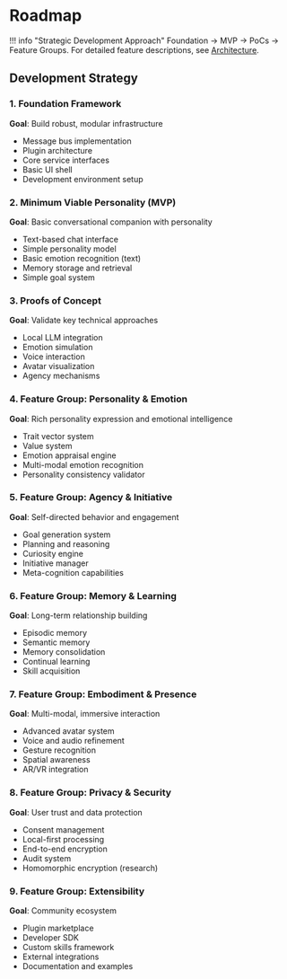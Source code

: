 # Roadmap

!!! info "Strategic Development Approach"
    Foundation → MVP → PoCs → Feature Groups. For detailed feature descriptions, see [Architecture](../architecture/architecture_overview.md#system-features).

## Development Strategy

### 1. Foundation Framework
**Goal**: Build robust, modular infrastructure

- Message bus implementation
- Plugin architecture
- Core service interfaces
- Basic UI shell
- Development environment setup

### 2. Minimum Viable Personality (MVP)
**Goal**: Basic conversational companion with personality

- Text-based chat interface
- Simple personality model
- Basic emotion recognition (text)
- Memory storage and retrieval
- Simple goal system

### 3. Proofs of Concept
**Goal**: Validate key technical approaches

- Local LLM integration
- Emotion simulation
- Voice interaction
- Avatar visualization
- Agency mechanisms

### 4. Feature Group: Personality & Emotion
**Goal**: Rich personality expression and emotional intelligence

- Trait vector system
- Value system
- Emotion appraisal engine
- Multi-modal emotion recognition
- Personality consistency validator

### 5. Feature Group: Agency & Initiative
**Goal**: Self-directed behavior and engagement

- Goal generation system
- Planning and reasoning
- Curiosity engine
- Initiative manager
- Meta-cognition capabilities

### 6. Feature Group: Memory & Learning
**Goal**: Long-term relationship building

- Episodic memory
- Semantic memory
- Memory consolidation
- Continual learning
- Skill acquisition

### 7. Feature Group: Embodiment & Presence
**Goal**: Multi-modal, immersive interaction

- Advanced avatar system
- Voice and audio refinement
- Gesture recognition
- Spatial awareness
- AR/VR integration

### 8. Feature Group: Privacy & Security
**Goal**: User trust and data protection

- Consent management
- Local-first processing
- End-to-end encryption
- Audit system
- Homomorphic encryption (research)

### 9. Feature Group: Extensibility
**Goal**: Community ecosystem

- Plugin marketplace
- Developer SDK
- Custom skills framework
- External integrations
- Documentation and examples
